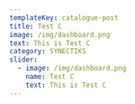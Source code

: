 ```yaml
---
templateKey: catalogue-post
title: Test C
image: /img/dashboard.png
text: This is Test C
category: SYNECTIKS
slider:
  - image: /img/dashboard.png
    name: Test C
    text: This is Test C
---
```

